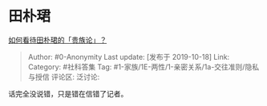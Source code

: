 # 田朴珺
[如何看待田朴珺的「贵族论」？](https://www.zhihu.com/question/347510965/answer/861700110)

> Author: #0-Anonymity
> Last update: [发布于 2019-10-18]
> Link:
> Category: #社科答集
> Tag: #1-家族/1E-两性/1-亲密关系/1a-交往准则/隐私与授信
> 评论区:
> 泛讨论:

话完全没说错，只是错在信错了记者。
